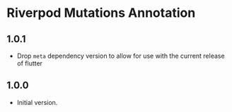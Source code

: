 # Riverpod Mutations Annotation

## 1.0.1

- Drop `meta` dependency version to allow for use with the current release of flutter

## 1.0.0

- Initial version.
